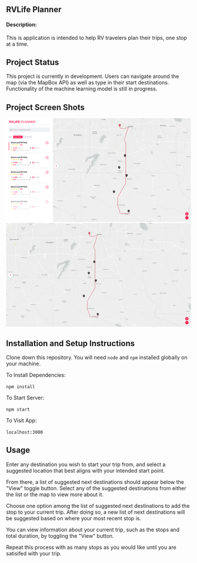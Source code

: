 ## RVLife Planner

#### Description:

This is application is intended to help RV travelers plan their trips, one stop at a time.

## Project Status
This project is currently in development. Users can navigate around the map (via the MapBox API) as well as type in their start destinations. Functionality of the machine learning model is still in progress.

## Project Screen Shots

![Home page with side menu showing](/img/home_1.png)
![Home page with side menu hidden](/img/home_2.png)

## Installation and Setup Instructions

Clone down this repository. You will need `node` and `npm` installed globally on your machine.  

To Install Dependencies:

`npm install`  

To Start Server:

`npm start`  

To Visit App:

`localhost:3000`  

## Usage

Enter any destination you wish to start your trip from, and select a suggested location that best aligns with your intended start point.

From there, a list of suggested next destinations should appear below the "View" toggle button. Select any of the suggested destinations from either the list or the map to view more about it. 

Choose one option among the list of suggested next destinations to add the stop to your current trip. After doing so, a new list of next destinations will be suggested based on where your most recent stop is. 

You can view information about your current trip, such as the stops and total duration, by toggling the "View" button. 

Repeat this process with as many stops as you would like until you are satisifed with your trip.


